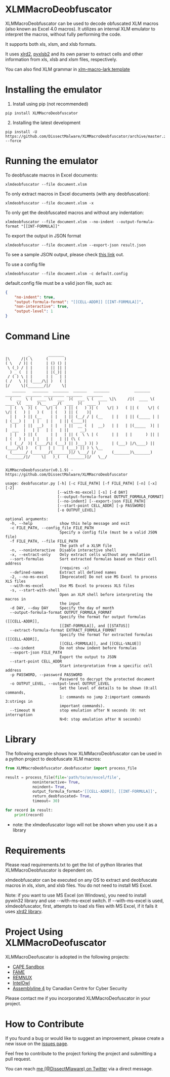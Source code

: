 # XLMMacroDeobfuscator
XLMMacroDeobfuscator can be used to decode obfuscated XLM macros (also known as Excel 4.0 macros). It utilizes an internal XLM emulator to interpret the macros, without fully performing the code.

It supports both xls, xlsm, and xlsb formats. 

It uses [xlrd2](https://github.com/DissectMalware/xlrd2), [pyxlsb2](https://github.com/DissectMalware/pyxlsb2) and its own parser to extract cells and other information from xls, xlsb and xlsm files, respectively.

You can also find XLM grammar in [xlm-macro-lark.template](XLMMacroDeobfuscator/xlm-macro.lark.template)

# Installing the emulator

1. Install using pip (not recommended)

```
pip install XLMMacroDeobfuscator
```

2. Installing the latest development

```
pip install -U https://github.com/DissectMalware/XLMMacroDeobfuscator/archive/master.zip --force
```

# Running the emulator
To deobfuscate macros in Excel documents: 

```
xlmdeobfuscator --file document.xlsm
```

To only extract macros in Excel documents (with any deobfuscation): 

```
xlmdeobfuscator --file document.xlsm -x
```

To only get the deobfuscated macros and without any indentation:

```
xlmdeobfuscator --file document.xlsm --no-indent --output-formula-format "[[INT-FORMULA]]"
```

To export the output in JSON format 
```
xlmdeobfuscator --file document.xlsm --export-json result.json
```
To see a sample JSON output, please check [this link](https://pastebin.com/bwmS7mi0) out.

To use a config file
```
xlmdeobfuscator --file document.xlsm -c default.config
```

default.config file must be a valid json file, such as:

```json
{
	"no-indent": true,
	"output-formula-format": "[[CELL-ADDR]] [[INT-FORMULA]]",
	"non-interactive": true,
	"output-level": 1
}
```

# Command Line 

```

          _        _______
|\     /|( \      (       )
( \   / )| (      | () () |
 \ (_) / | |      | || || |
  ) _ (  | |      | |(_)| |
 / ( ) \ | |      | |   | |
( /   \ )| (____/\| )   ( |
|/     \|(_______/|/     \|
   ______   _______  _______  ______   _______           _______  _______  _______ _________ _______  _______
  (  __  \ (  ____ \(  ___  )(  ___ \ (  ____ \|\     /|(  ____ \(  ____ \(  ___  )\__   __/(  ___  )(  ____ )
  | (  \  )| (    \/| (   ) || (   ) )| (    \/| )   ( || (    \/| (    \/| (   ) |   ) (   | (   ) || (    )|
  | |   ) || (__    | |   | || (__/ / | (__    | |   | || (_____ | |      | (___) |   | |   | |   | || (____)|
  | |   | ||  __)   | |   | ||  __ (  |  __)   | |   | |(_____  )| |      |  ___  |   | |   | |   | ||     __)
  | |   ) || (      | |   | || (  \ \ | (      | |   | |      ) || |      | (   ) |   | |   | |   | || (\ (
  | (__/  )| (____/\| (___) || )___) )| )      | (___) |/\____) || (____/\| )   ( |   | |   | (___) || ) \ \__
  (______/ (_______/(_______)|/ \___/ |/       (_______)\_______)(_______/|/     \|   )_(   (_______)|/   \__/

    
XLMMacroDeobfuscator(v0.1.9) - https://github.com/DissectMalware/XLMMacroDeobfuscator

usage: deobfuscator.py [-h] [-c FILE_PATH] [-f FILE_PATH] [-n] [-x] [-2]
                       [--with-ms-excel] [-s] [-d DAY]
                       [--output-formula-format OUTPUT_FORMULA_FORMAT]
                       [--no-indent] [--export-json FILE_PATH]
                       [--start-point CELL_ADDR] [-p PASSWORD]
                       [-o OUTPUT_LEVEL]

optional arguments:
  -h, --help            show this help message and exit
  -c FILE_PATH, --config_file FILE_PATH
                        Specify a config file (must be a valid JSON file)
  -f FILE_PATH, --file FILE_PATH
                        The path of a XLSM file
  -n, --noninteractive  Disable interactive shell
  -x, --extract-only    Only extract cells without any emulation
  --sort-formulas       Sort extracted formulas based on their cell address
                        (requires -x)
  --defined-names       Extract all defined names
  -2, --no-ms-excel     [Deprecated] Do not use MS Excel to process XLS files
  --with-ms-excel       Use MS Excel to process XLS files
  -s, --start-with-shell
                        Open an XLM shell before interpreting the macros in
                        the input
  -d DAY, --day DAY     Specify the day of month
  --output-formula-format OUTPUT_FORMULA_FORMAT
                        Specify the format for output formulas ([[CELL-ADDR]],
                        [[INT-FORMULA]], and [[STATUS]]
  --extract-formula-format EXTRACT_FORMULA_FORMAT
                        Specify the format for extracted formulas ([[CELL-ADDR]],
                        [[CELL-FORMULA]], and [[CELL-VALUE]]
  --no-indent           Do not show indent before formulas
  --export-json FILE_PATH
                        Export the output to JSON
  --start-point CELL_ADDR
                        Start interpretation from a specific cell address
  -p PASSWORD, --password PASSWORD
                        Password to decrypt the protected document
  -o OUTPUT_LEVEL, --output-level OUTPUT_LEVEL
                        Set the level of details to be shown (0:all commands,
                        1: commands no jump 2:important commands 3:strings in
                        important commands).
  --timeout N           stop emulation after N seconds (0: not interruption
                        N>0: stop emulation after N seconds)
```

# Library
The following example shows how XLMMacroDeobfuscator can be used in a python project to deobfuscate XLM macros:

```python
from XLMMacroDeobfuscator.deobfuscator import process_file

result = process_file(file='path/to/an/excel/file', 
            noninteractive= True, 
            noindent= True, 
            output_formula_format='[[CELL-ADDR]], [[INT-FORMULA]]',
            return_deobfuscated= True,
            timeout= 30)

for record in result:
    print(record)
```

* note: the xlmdeofuscator logo will not be shown when you use it as a library

# Requirements

Please read requirements.txt to get the list of python libraries that XLMMacroDeobfuscator is dependent on.

xlmdeobfuscator can be executed on any OS to extract and deobfuscate macros in xls, xlsm, and xlsb files. You do not need to install MS Excel.

Note: if you want to use MS Excel (on Windows), you need to install pywin32 library and use --with-ms-excel switch.
If --with-ms-excel is used, xlmdeobfuscator, first, attempts to load xls files with MS Excel, if it fails it uses [xlrd2 library](https://github.com/DissectMalware/xlrd2).

# Project Using XLMMacroDeofuscator
XLMMacroDeofuscator is adopted in the following projects:
* [CAPE Sandbox](https://github.com/ctxis/CAPE)
* [FAME](https://certsocietegenerale.github.io/fame/)
* [REMNUX](https://remnux.org/)
* [IntelOwl](https://github.com/intelowlproject/IntelOwl)
* [Assemblyline 4](https://cybercentrecanada.github.io/assemblyline4_docs/) by Canadian Centre for Cyber Security 

Please contact me if you incorporated XLMMacroDeofuscator in your project.

# How to Contribute
If you found a bug or would like to suggest an improvement, please create a new issue on the [issues page](https://github.com/DissectMalware/XLMMacroDeobfuscator/issues).

Feel free to contribute to the project forking the project and submitting a pull request.

You can reach [me (@DissectMlaware) on Twitter](https://twitter.com/DissectMalware) via a direct message.

